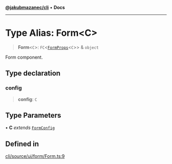 [**@jakubmazanec/cli**](../README.md) • **Docs**

---

# Type Alias: Form\<C\>

> **Form**\<`C`\>: `FC`\<[`FormProps`](FormProps.md)\<`C`\>\> & `object`

Form component.

## Type declaration

### config

> **config**: `C`

## Type Parameters

• **C** _extends_ [`FormConfig`](FormConfig.md)

## Defined in

[cli/source/ui/form/Form.ts:9](https://github.com/jakubmazanec/tools/blob/28bd44b020b25cf8f9b96b5a385bb7c918cf32ab/packages/cli/source/ui/form/Form.ts#L9)
